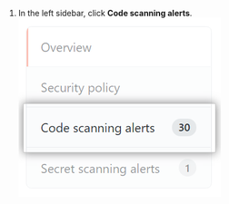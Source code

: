 1. In the left sidebar, click **Code scanning alerts**.
  !["Code scanning alerts" tab](/assets/images/help/repository/sidebar-code-scanning-alerts.png)
